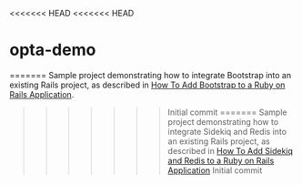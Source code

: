 <<<<<<< HEAD
<<<<<<< HEAD
# opta-demo
=======
Sample project demonstrating how to integrate Bootstrap into an existing Rails project, as described in [How To Add Bootstrap to a Ruby on Rails Application](https://www.digitalocean.com/community/tutorials/how-to-add-bootstrap-to-a-ruby-on-rails-application).
>>>>>>> Initial commit
=======
Sample project demonstrating how to integrate Sidekiq and Redis into an existing Rails project, as described in [How To Add Sidekiq and Redis to a Ruby on Rails Application](https://www.digitalocean.com/community/tutorials/how-to-add-sidekiq-and-redis-to-a-ruby-on-rails-application)
>>>>>>> Initial commit
